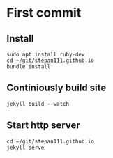 # First commit

## Install

```
sudo apt install ruby-dev
cd ~/git/stepan111.github.io
bundle install
```

## Continiously build site

```
jekyll build --watch
```


## Start http server

```
cd ~/git/stepan111.github.io
jekyll serve

```
